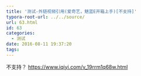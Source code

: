 ```yaml
---
title: '测试-外链视频引用(爱奇艺，魅蓝E开箱上手)[不支持]'
typora-root-url: ../../source/
url: 63.html
id: 63
categories:
  - 测试
date: 2016-08-11 19:37:20
tags:
---
```


不支持？ https://www.iqiyi.com/v_19rrm1q68w.html